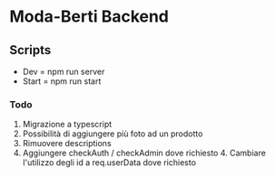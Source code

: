 # Moda-Berti Backend

## Scripts

* Dev = npm run server
* Start = npm run start

### Todo

1. Migrazione a typescript
2. Possibilità di aggiungere più foto ad un prodotto
3. Rimuovere descriptions
4. Aggiungere checkAuth / checkAdmin dove richiesto
    4. Cambiare l'utilizzo degli id a req.userData dove richiesto
